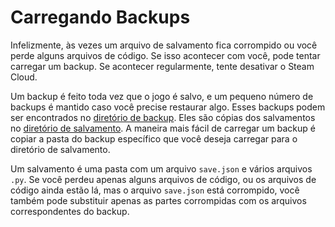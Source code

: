 # Carregando Backups
Infelizmente, às vezes um arquivo de salvamento fica corrompido ou você perde alguns arquivos de código. Se isso acontecer com você, pode tentar carregar um backup. Se acontecer regularmente, tente desativar o Steam Cloud.

Um backup é feito toda vez que o jogo é salvo, e um pequeno número de backups é mantido caso você precise restaurar algo.
Esses backups podem ser encontrados no [diretório de backup](persistent_data_path/Backup). Eles são cópias dos salvamentos no [diretório de salvamento](persistent_data_path/Saves).
A maneira mais fácil de carregar um backup é copiar a pasta do backup específico que você deseja carregar para o diretório de salvamento.

Um salvamento é uma pasta com um arquivo `save.json` e vários arquivos `.py`.
Se você perdeu apenas alguns arquivos de código, ou os arquivos de código ainda estão lá, mas o arquivo `save.json` está corrompido, você também pode substituir apenas as partes corrompidas com os arquivos correspondentes do backup.